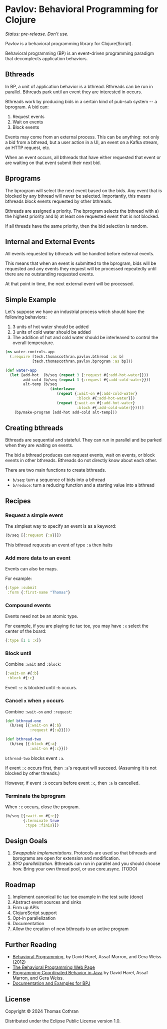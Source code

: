 # Pavlov: Behavioral Programming for Clojure

*Status: pre-release. Don't use.*

Pavlov is a behavioral programming library for Clojure(Script).

Behavioral programming (BP) is an event-driven programming paradigm that decomplects application behaviors.

## Bthreads

In BP, a unit of application behavior is a bthread. Bthreads can be run in parallel. Bthreads park until an event they are interested in occurs.

Bthreads work by producing bids in a certain kind of pub-sub system -- a bprogram. A bid can:

1. Request events
2. Wait on events
3. Block events

Events may come from an external process. This can be anything: not only a bid from a bthread, but a user action in a UI, an event on a Kafka stream, an HTTP request, etc.

When an event occurs, all bthreads that have either requested that event or are waiting on that event submit their next bid.

## Bprograms

The bprogram will select the next event based on the bids. Any event that is blocked by any bthread will never be selected. Importantly, this means bthreads block events requested by other bthreads.

Bthreads are assigned a priority. The bprogram selects the bthread with a) the highest priority and b) at least one requested event that is not blocked.

If all threads have the same priority, then the bid selection is random.

## Internal and External Events

All events requested by bthreads will be handled before external events.

This means that when an event is submitted to the bprogram, bids will be requested and any events they request will be processed repeatedly until there are no outstanding requested events.

At that point in time, the next external event will be processed.

## Simple Example

Let's suppose we have an industrial process which should have the following behaviors:

1. 3 units of hot water should be added
2. 3 units of cold water should be added
3. The addition of hot and cold water should be interleaved to control the overall temperature.

```clojure
(ns water-controls.app
  (:require [tech.thomascothran.pavlov.bthread :as b]
            [tech.thomascothran.pavlov.bprogram :as bp]))

(def water-app
  (let [add-hot  (b/seq (repeat 3 {:request #{:add-hot-water}}))
        add-cold (b/seq (repeat 3 {:request #{:add-cold-water}}))
        alt-temp (b/seq 
                    (interleave
                       (repeat {:wait-on #{:add-cold-water}
                                :block #{:add-hot-water}})
                       (repeat {:wait-on #{:add-hot-water}
                                :block #{:add-cold-water}})))]
    (bp/make-program [add-hot add-cold alt-temp]))
```

## Creating bthreads

Bthreads are sequential and stateful. They can run in parallel and be parked when they are waiting on events.

The bid a bthread produces can request events, wait on events, or block events in other bthreads. Bthreads do not directly know about each other.

There are two main functions to create bthreads.

- `b/seq`: turn a sequence of bids into a bthread
- `b/reduce`: turn a reducing function and a starting value into a bthread

## Recipes

### Request a simple event

The simplest way to specify an event is as a keyword:

```clojure
(b/seq [{:request {:a}}])
```

This bthread requests an event of type `:a` then halts

### Add more data to an event

Events can also be maps.

For example:

```clojure
{:type :submit
 :form {:first-name "Thomas"}
```

### Compound events

Events need not be an atomic type.

For example, if you are playing tic tac toe, you may have `:x` select the center of the board:

```clojure
{:type [1 1 :x]}
```

### Block until

Combine `:wait` and `:block`:

```clojure
{:wait-on #{:b}
 :block #{:c}
```

Event `:c` is blocked until `:b` occurs.

### Cancel `x` when `y` occurs

Combine `:wait-on` and `:request`:

```clojure
(def bthread-one
  (b/seq [{:wait-on #{:b}
           :request #{:a}}]))

(def bthread-two
  (b/seq [{:block #{:a}
           :wait-on #{:c}}])

```

`bthread-two` blocks event `:a`.

If event `:c` occurs first, then `:a`'s request will succeed. (Assuming it is not blocked by other threads.)

However, if event `:b` occurs before event `:c`, then `:a` is cancelled.

### Terminate the bprogram

When `:c` occurs, close the program.

```clojure
(b/seq [{:wait-on #{:c}}
        {:terminate true
         :type :finis}])
```

## Design Goals

1. *Swappable implementations*. Protocols are used so that bthreads and bprograms are open for extension and modification.
2. *BYO parallelization*. Bthreads can run in parallel and you should choose how. Bring your own thread pool, or use core.async. (TODO)

## Roadmap

1. Implement canonical tic tac toe example in the test suite (done)
2. Abstract event sources and sinks
3. Firm up APIs
4. ClojureScript support
5. Opt-in parallelization
6. Documentation
7. Allow the creation of new bthreads to an active program

## Further Reading

- [Behavioral Programming](https://cacm.acm.org/research/behavioral-programming/#R26), by David Harel, Assaf Marron, and Gera Weiss (2012)
- [The Behavioral Programming Web Page](https://www.wisdom.weizmann.ac.il/~bprogram/more.html)
- [Programming Coordinated Behavior in Java](https://www.wisdom.weizmann.ac.il/~/bprogram/pres/BPJ%20Introduction.pdf) by David Harel, Assaf Marron, and Gera Weiss.
- [Documentation and Examples for BPJ](https://wiki.weizmann.ac.il/bp/index.php/User_Guide)

## License

Copyright © 2024 Thomas Cothran

Distributed under the Eclipse Public License version 1.0.

